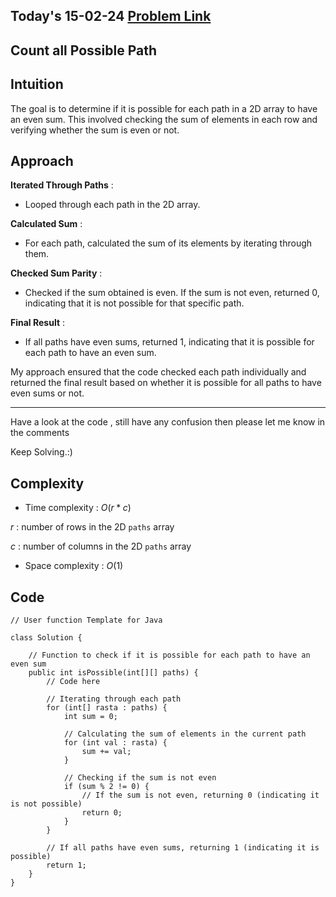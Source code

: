 ## Today's 15-02-24 [Problem Link](https://www.geeksforgeeks.org/problems/castle-run3644/1)
## Count all Possible Path

## Intuition
The goal is to determine if it is possible for each path in a 2D array to have an even sum. This involved checking the sum of elements in each row and verifying whether the sum is even or not.

## Approach

**Iterated Through Paths** : 
- Looped through each path in the 2D array.

**Calculated Sum** : 
- For each path, calculated the sum of its elements by iterating through them.

**Checked Sum Parity** :
- Checked if the sum obtained is even. If the sum is not even, returned 0, indicating that it is not possible for that specific path.

**Final Result** : 
- If all paths have even sums, returned 1, indicating that it is possible for each path to have an even sum.

My approach ensured that the code checked each path individually and returned the final result based on whether it is possible for all paths to have even sums or not.

---
Have a look at the code , still have any confusion then please let me know in the comments

Keep Solving.:)

## Complexity
- Time complexity : $O(r * c)$
<!-- Add your time complexity here, e.g. $$O())$$ -->

$r$ : number of rows in the 2D `paths` array 

$c$ : number of columns in the 2D `paths` array 

- Space complexity : $O(1)$
<!-- Add your space complexity here, e.g. $$O(n)$$ -->
## Code 

```
// User function Template for Java

class Solution {
    
    // Function to check if it is possible for each path to have an even sum
    public int isPossible(int[][] paths) {
        // Code here

        // Iterating through each path
        for (int[] rasta : paths) {
            int sum = 0;

            // Calculating the sum of elements in the current path
            for (int val : rasta) {
                sum += val;
            }

            // Checking if the sum is not even
            if (sum % 2 != 0) {
                // If the sum is not even, returning 0 (indicating it is not possible)
                return 0;
            }
        }

        // If all paths have even sums, returning 1 (indicating it is possible)
        return 1;
    }
}
```
